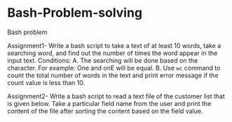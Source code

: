 # Bash-Problem-solving
Bash problem

Assignment1- Write a bash script to take a text of at least 10 words, take a searching word, and find out the number of times the word appear in the input text. 
Conditions:
A. The searching will be done based on the character. For example: One and onE will be equal.
B. Use `wc` command to count the total number of words in the text and print error message if the count value is less than 10.

Assignment2- Write a bash script to read a text file of the customer list that is given below. Take a particular field name from the user and print the content of the file after sorting the content based on the field value.  
